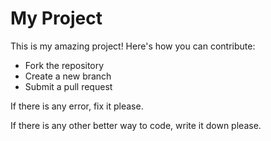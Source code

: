 # My Project
This is my amazing project! Here's how you can contribute:

- Fork the repository
- Create a new branch
- Submit a pull request


If there is any error, fix it please.

If there is any other better way to code, write it down please. 
